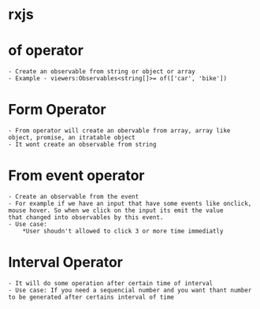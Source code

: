 # rxjs
# of operator 
    - Create an observable from string or object or array 
    - Example - viewers:Observables<string[]>= of(['car', 'bike'])
# Form Operator
    - From operator will create an obervable from array, array like object, promise, an itratable object 
    - It wont create an observable from string 
# From event operator 
    - Create an observable from the event 
    - For example if we have an input that have some events like onclick, mouse hover. So when we click on the input its emit the value
    that changed into observables by this event.
    - Use case: 
        *User shoudn't allowed to click 3 or more time immediatly 
# Interval Operator 
    - It will do some operation after certain time of interval 
    - Use case: If you need a sequencial number and you want thant number to be generated after certains interval of time 